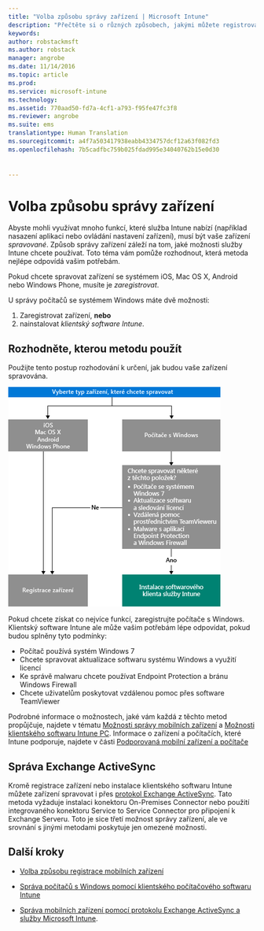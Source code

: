 ```yaml
---
title: "Volba způsobu správy zařízení | Microsoft Intune"
description: "Přečtěte si o různých způsobech, jakými můžete registrovat a spravovat zařízení."
keywords: 
author: robstackmsft
ms.author: robstack
manager: angrobe
ms.date: 11/14/2016
ms.topic: article
ms.prod: 
ms.service: microsoft-intune
ms.technology: 
ms.assetid: 770aad50-fd7a-4cf1-a793-f95fe47fc3f8
ms.reviewer: angrobe
ms.suite: ems
translationtype: Human Translation
ms.sourcegitcommit: a4f7a503417938eabb4334757dcf12a63f082fd3
ms.openlocfilehash: 7b5cadfbc759b025fdad995e34040762b15e0d30


---
```


# <a name="choose-how-to-manage-devices"></a>Volba způsobu správy zařízení

Abyste mohli využívat mnoho funkcí, které služba Intune nabízí (například nasazení aplikaci nebo ovládání nastavení zařízení), musí být vaše zařízení *spravované*. Způsob správy zařízení záleží na tom, jaké možnosti služby Intune chcete používat.
Toto téma vám pomůže rozhodnout, která metoda nejlépe odpovídá vašim potřebám.

Pokud chcete spravovat zařízení se systémem iOS, Mac OS X, Android nebo Windows Phone, musíte je *zaregistrovat*.

U správy počítačů se systémem Windows máte dvě možnosti:

1. Zaregistrovat zařízení, **nebo**
2. nainstalovat *klientský software Intune*.

## <a name="decide-which-method-to-use"></a>Rozhodněte, kterou metodu použít
Použijte tento postup rozhodování k určení, jak budou vaše zařízení spravována.

![Postup rozhodování, jak budou vaše zařízení spravována.](./media/choose-manage-method.png)

Pokud chcete získat co nejvíce funkcí, zaregistrujte počítače s Windows. Klientský software Intune ale může vašim potřebám lépe odpovídat, pokud budou splněny tyto podmínky:

- Počítač používá systém Windows 7
- Chcete spravovat aktualizace softwaru systému Windows a využití licencí
- Ke správě malwaru chcete používat Endpoint Protection a bránu Windows Firewall
- Chcete uživatelům poskytovat vzdálenou pomoc přes software TeamViewer


Podrobné informace o možnostech, jaké vám každá z těchto metod propůjčuje, najdete v tématu [Možnosti správy mobilních zařízení](mobile-device-management-capabilities-in-microsoft-intune.md) a [Možnosti klientského softwaru Intune PC](windows-pc-management-capabilities-in-microsoft-intune.md).
Informace o zařízení a počítačích, které Intune podporuje, najdete v části [Podporovaná mobilní zařízení a počítače](/intune/get-started/supported-mobile-devices-and-computers)


## <a name="exchange-activesync-management"></a>Správa Exchange ActiveSync
Kromě registrace zařízení nebo instalace klientského softwaru Intune můžete zařízení spravovat i přes [protokol Exchange ActiveSync](/intune/deploy-use/mobile-device-management-with-exchange-activesync-and-microsoft-intune). Tato metoda vyžaduje instalaci konektoru On-Premises Connector nebo použití integrovaného konektoru Service to Service Connector pro připojení k Exchange Serveru.
Toto je sice třetí možnost správy zařízení, ale ve srovnání s jinými metodami poskytuje jen omezené možnosti.


## <a name="next-steps"></a>Další kroky

- [Volba způsobu registrace mobilních zařízení](/intune/get-started/choose-how-to-enroll-devices1)
- [Správa počítačů s Windows pomocí klientského počítačového softwaru Intune](/intune/deploy-use/manage-windows-pcs-with-microsoft-intune)



- [Správa mobilních zařízení pomocí protokolu Exchange ActiveSync a služby Microsoft Intune](/intune/deploy-use/mobile-device-management-with-exchange-activesync-and-microsoft-intune).



<!--HONumber=Nov16_HO1-->


